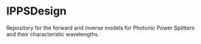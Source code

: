 # IPPSDesign

Repository for the forward and inverse models for Photonic Power Splitters and their characteristic wavelengths. 
